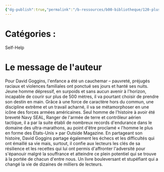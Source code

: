 ```yaml
---
{"dg-publish":true,"permalink":"/b-ressources/b00-bibliotheque/120-plus-rien-ne-pourra-me-blesser-david-goggins/","title":"Plus rien ne pourra me blesser","tags":["📓Book"],"noteIcon":""}
---
```



# Catégories : 
Self-Help

# Le message de l'auteur
Pour David Goggins, l'enfance a été un cauchemar – pauvreté, préjugés raciaux et violences familiales ont ponctué ses jours et hanté ses nuits. Jeune homme dépressif, en surpoids et sans aucun avenir à l'horizon, incapable de courir sur plus de 500 mètres, il va pourtant choisir de prendre son destin en main. Grâce à une force de caractère hors du commun, une discipline extrême et un travail acharné, il va se métamorphoser en une icône des forces armées américaines. Seul homme de l'histoire à avoir été breveté Navy SEAL, Ranger de l'armée de terre et contrôleur aérien tactique, il a par la suite établi de nombreux records d'endurance dans le domaine des ultra-marathons, au point d'être proclamé « l'homme le plus en forme des États-Unis » par Outside Magazine. En partageant son histoire, David Goggins partage également les échecs et les difficultés qui ont émaillé sa vie mais, surtout, il confie aux lecteurs les clés de sa résilience et les recettes qui lui ont permis d'affronter l'adversité pour s'épanouir malgré la souffrance et atteindre ce plein potentiel qui se trouve à la portée de chacun d'entre nous. Un livre bouleversant et stupéfiant qui a changé la vie de dizaines de milliers de lecteurs.